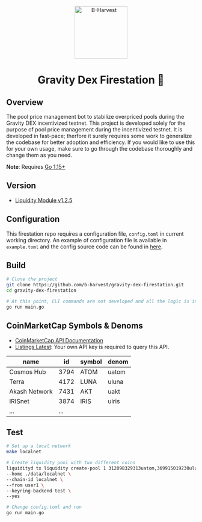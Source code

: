 <p align="center">
  <a href="https://github.com/b-harvest/gravity-dex-firestation" target="_blank"><img width="140" src="https://user-images.githubusercontent.com/20435620/117280451-92261580-ae9d-11eb-8907-f72a00320b22.jpeg" alt="B-Harvest"></a>
</p>

<h1 align="center">
    Gravity Dex Firestation 🚒
</h1>

## Overview

The pool price management bot to stabilize overpriced pools during the Gravity DEX incentivized testnet.
This project is developed solely for the purpose of pool price management during the incentivized testnet. 
It is developed in fast-pace; therfore it surely requires some work to generalize the codebase for better adoption and efficiency.
If you would like to use this for your own usage, make sure to go through the codebase thoroughly and change them as you need.

**Note**: Requires [Go 1.15+](https://golang.org/dl/)

## Version

- [Liquidity Module v1.2.5](https://github.com/tendermint/liquidity/tree/v1.2.5) 

## Configuration

This firestation repo requires a configuration file, `config.toml` in current working directory. An example of configuration file is available in `example.toml` and the config source code can be found in [here](./config.config.go).

## Build

```bash
# Clone the project 
git clone https://github.com/b-harvest/gravity-dex-firestation.git
cd gravity-dex-firestation

# At this point, CLI commands are not developed and all the logic is inside main function.
go run main.go
```

## CoinMarketCap Symbols & Denoms

- [CoinMarketCap API Documentation](https://coinmarketcap.com/api/documentation/v1/)
- [Listings Latest](https://pro-api.coinmarketcap.com/v1/cryptocurrency/listings/latest?limit=5000): Your own API key is required to query this API.

| name | id | symbol | denom |
|---|---|---|---|
| Cosmos Hub    | 3794 | ATOM | uatom |
| Terra         | 4172 | LUNA | uluna |
| Akash Network | 7431 | AKT  | uakt  |
| IRISnet       | 3874 | IRIS | uiris |
| ... | ... |

## Test 

```bash 
# Set up a local network
make localnet

# Create liquidity pool with two different coins
liquidityd tx liquidity create-pool 1 312098329313uatom,369915019230uluna \
--home ./data/localnet \
--chain-id localnet \
--from user1 \
--keyring-backend test \
--yes

# Change config.toml and run
go run main.go
```